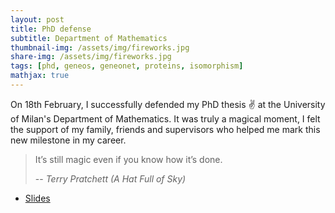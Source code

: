 ```yaml
---
layout: post
title: PhD defense
subtitle: Department of Mathematics
thumbnail-img: /assets/img/fireworks.jpg
share-img: /assets/img/fireworks.jpg
tags: [phd, geneos, geneonet, proteins, isomorphism]
mathjax: true
---
```


On 18th February, I successfully defended my PhD thesis &#x270C;&#xFE0F; at the University of Milan's Department of Mathematics.
It was truly a magical moment, I felt the support of my family, friends and supervisors who helped me mark this new milestone in my career.

> It’s still magic even if you know how it’s done.
>
> -- <cite>Terry Pratchett (A Hat Full of Sky)</cite>

- [Slides]()
